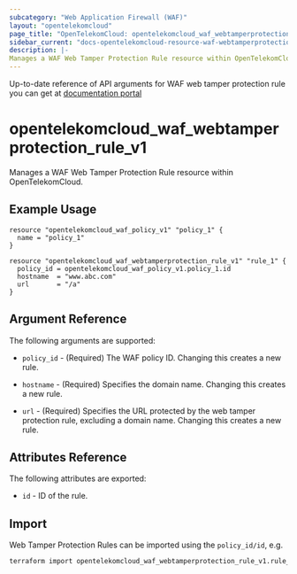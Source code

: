 ```yaml
---
subcategory: "Web Application Firewall (WAF)"
layout: "opentelekomcloud"
page_title: "OpenTelekomCloud: opentelekomcloud_waf_webtamperprotection_rule_v1"
sidebar_current: "docs-opentelekomcloud-resource-waf-webtamperprotection-rule-v1"
description: |-
Manages a WAF Web Tamper Protection Rule resource within OpenTelekomCloud.
---
```


Up-to-date reference of API arguments for WAF web tamper protection rule you can get at
[documentation portal](https://docs.otc.t-systems.com/web-application-firewall/api-ref/apis/web_tamper_protection_rules)

# opentelekomcloud_waf_webtamperprotection_rule_v1

Manages a WAF Web Tamper Protection Rule resource within OpenTelekomCloud.

## Example Usage

```hcl
resource "opentelekomcloud_waf_policy_v1" "policy_1" {
  name = "policy_1"
}

resource "opentelekomcloud_waf_webtamperprotection_rule_v1" "rule_1" {
  policy_id = opentelekomcloud_waf_policy_v1.policy_1.id
  hostname  = "www.abc.com"
  url       = "/a"
}
```

## Argument Reference

The following arguments are supported:

* `policy_id` - (Required) The WAF policy ID. Changing this creates a new rule.

* `hostname` - (Required) Specifies the domain name. Changing this creates a new rule.

* `url` - (Required) Specifies the URL protected by the web tamper protection rule, excluding a domain name. Changing this creates a new rule.

## Attributes Reference

The following attributes are exported:

* `id` - ID of the rule.

## Import

Web Tamper Protection Rules can be imported using the `policy_id/id`, e.g.

```sh
terraform import opentelekomcloud_waf_webtamperprotection_rule_v1.rule_1 ff95e71c8ae74eba9887193ab22c5757/7117d38e4c8f4624a505-bd96b97d024c
```
